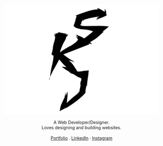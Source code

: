 <div align="center">
<img src="https://github.com/KishoreJohnsan/KishoreJohnsan/blob/master/logo.svg">
</div>

<p align="center">
A Web Developer/Designer.<br>
Loves designing and building websites.<br>
<br>
<a href="https://kishorejohnsan.github.io/portfolio/">Portfolio</a>
 . <a href="https://linkedin.com/in/kishorejohnsan">LinkedIn</a>
 · <a href="https://www.instagram.com/skj_designs">Instagram</a>
<br>
<br>
<br>
<br>
</p>
